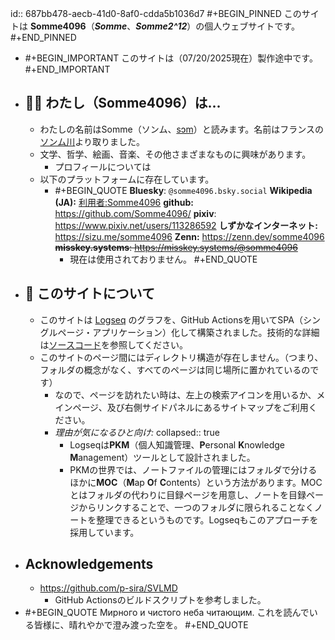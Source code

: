 id:: 687bb478-aecb-41d0-8af0-cdda5b1036d7
#+BEGIN_PINNED
このサイトは **Somme4096**（*__Somme__*、*__Somme2^12__*）の個人ウェブサイトです。
#+END_PINNED

- #+BEGIN_IMPORTANT
  このサイトは（07/20/2025現在）製作途中です。
  #+END_IMPORTANT
- ## 🍄‍🟫 わたし（Somme4096）は...
	- わたしの名前はSomme（ソンム、[sɔm](https://en.wikipedia.org/wiki/Help:IPA/French)）と読みます。名前はフランスの[ソンム川](https://ja.wikipedia.org/wiki/%E3%82%BD%E3%83%B3%E3%83%A0%E5%B7%9D)より取りました。
	- 文学、哲学、絵画、音楽、その他さまざまなものに興味があります。
		- プロフィールについては
	- 以下のプラットフォームに存在しています。
		- #+BEGIN_QUOTE
		  **Bluesky**: ‪`@somme4096.bsky.social‬` 
		  **Wikipedia (JA):** [利用者:Somme4096](https://ja.wikipedia.org/wiki/利用者:Somme4096)
		  **github:** https://github.com/Somme4096/
		  **pixiv**: https://www.pixiv.net/users/113286592
		  **しずかなインターネット:** https://sizu.me/somme4096
		  **Zenn:** https://zenn.dev/somme4096
		  ~~**misskey.systems**: https://misskey.systems/@somme4096~~
		  	- 現在は使用されておりません。
		  #+END_QUOTE
- ## 🍞 このサイトについて
	- このサイトは [Logseq](https://logseq.com/) のグラフを、GitHub Actionsを用いてSPA（シングルページ・アプリケーション）化して構築されました。技術的な詳細は[ソースコード](https://github.com/Somme4096/website)を参照してください。
	- このサイトのページ間にはディレクトリ構造が存在しません。（つまり、フォルダの概念がなく、すべてのページは同じ場所に置かれているのです）
		- なので、ページを訪れたい時は、左上の検索アイコンを用いるか、メインページ、及び右側サイドパネルにあるサイトマップをご利用ください。
		- *理由が気になるひと向け:*
		  collapsed:: true
			- Logseqは**PKM**（個人知識管理、**P**ersonal **K**nowledge **M**anagement）ツールとして設計されました。
			- PKMの世界では、ノートファイルの管理にはフォルダで分けるほかに**MOC**（**M**ap **O**f **C**ontents）という方法があります。MOCとはフォルダの代わりに目録ページを用意し、ノートを目録ページからリンクすることで、一つのフォルダに限られることなくノートを整理できるというものです。Logseqもこのアプローチを採用しています。
- ## Acknowledgements
	- https://github.com/p-sira/SVLMD
		- GitHub Actionsのビルドスクリプトを参考しました。
- #+BEGIN_QUOTE
  Мирного и чистого неба читающим.
  これを読んでいる皆様に、晴れやかで澄み渡った空を。
  #+END_QUOTE